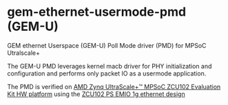 # gem-ethernet-usermode-pmd (GEM-U)
GEM ethernet Userspace (GEM-U) Poll Mode driver (PMD) for MPSoC Utralscale+

The GEM-U PMD leverages kernel macb driver for PHY initialization and configuration and performs only packet IO as a usermode application. 

The PMD is verified on [AMD Zynq UltraScale+™ MPSoC ZCU102 Evaluation Kit HW platform](https://www.amd.com/en/products/adaptive-socs-and-fpgas/evaluation-boards/ek-u1-zcu102-g.html) 
using the [ZCU102 PS EMIO 1g ethernet design](https://github.com/Xilinx-Wiki-Projects/ZCU102-Ethernet/tree/main/2024.2/ps_mio_eth_1g)
